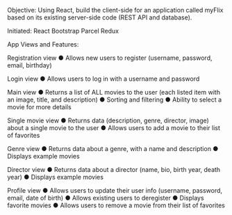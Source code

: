 Objective:
Using React, build the client-side for an application called myFlix based on
its existing server-side code (REST API and database).

Initiated:
React
Bootstrap
Parcel
Redux

App Views and Features:

Registration view
● Allows new users to register (username, password, email, birthday)

Login view
● Allows users to log in with a username and password

Main view
● Returns a list of ALL movies to the user (each listed item with an image, title, and description)
● Sorting and filtering
● Ability to select a movie for more details

Single movie view
● Returns data (description, genre, director, image) about a single movie to the user
● Allows users to add a movie to their list of favorites

Genre view
● Returns data about a genre, with a name and description
● Displays example movies

Director view
● Returns data about a director (name, bio, birth year, death year)
● Displays example movies

Profile view
● Allows users to update their user info (username, password, email, date of birth)
● Allows existing users to deregister
● Displays favorite movies
● Allows users to remove a movie from their list of favorites
